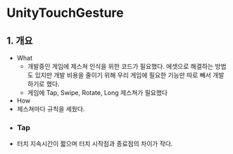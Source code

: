 # UnityTouchGesture

## 1. 개요
 - What
   - 개발중인 게임에 제스쳐 인식을 위한 코드가 필요했다. 에셋으로 해결하는 방법도 있지만 개발 비용을 줄이기 위해 우리 게임에 필요한 기능만 따로 빼서 개발하기로 했다.
   - 게임에 Tap, Swipe, Rotate, Long 제스쳐가 필요했다
 - How
  - 제스쳐마다 규칙을 세웠다.
  - ### Tap
   - 터치 지속시간이 짧으며 터치 시작점과 종료점의 차이가 작다.
